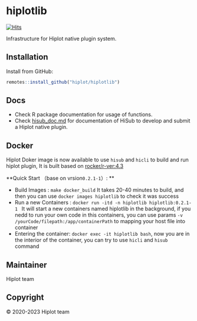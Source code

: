 # hiplotlib

[![Hits](https://hits.seeyoufarm.com/api/count/incr/badge.svg?url=https%3A%2F%2Fgithub.com%2Fhiplot%2Fhiplotlib&count_bg=%2379C83D&title_bg=%23555555&icon=&icon_color=%23E7E7E7&title=hits&edge_flat=false)](https://hits.seeyoufarm.com)

Infrastructure for Hiplot native plugin system.

## Installation

Install from GitHub:

```r
remotes::install_github("hiplot/hiplotlib")
```

## Docs

- Check R package documentation for usage of functions.
- Check [hisub_doc.md](hisub_doc.md) for documentation of HiSub to develop and submit a Hiplot native plugin.

## Docker

Hiplot Doker image is now available to use `hisub` and `hicli` to build and run hiplot plugin, It is built based on [rocker/r-ver:4.3](https://hub.docker.com/r/rocker/r-ver/tags)

**Quick Start （base on vrsion`0.2.1-1`）: **

* Build Images : `make docker_build` It takes 20-40 minutes to build, and then you can use `docker images hiplotlib` to check it was success
* Run a new Containers : `docker run -itd -n hiplotlib hiplotlib:0.2.1-1 ` It will start a new containers named hiplotlib in the background, if you nedd to run your own code in this containers, you can use params `-v /yourCode/filepath:/app/containerPath` to mapping your host file into container 
* Entering the container: `docker exec -it hiplotlib bash`, now you are in the interior of the container, you can try to use  `hicli` and `hisub` command

## Maintainer

Hiplot team

## Copyright

&copy; 2020-2023 Hiplot team
